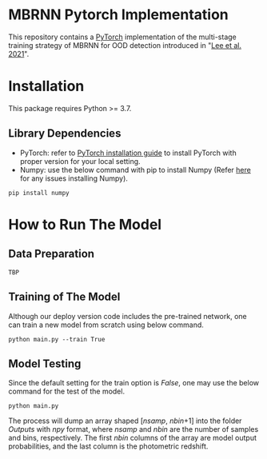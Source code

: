 # MBRNN Pytorch Implementation
This repository contains a [PyTorch](https://pytorch.org/) implementation of the multi-stage training strategy of MBRNN for OOD detection introduced in "[Lee et al. 2021]()".

# Installation
This package requires Python >= 3.7.

## Library Dependencies 
- PyTorch: refer to [PyTorch installation guide](https://pytorch.org/get-started/locally/) to install PyTorch with proper version for your local setting.
- Numpy: use the below command with pip to install Numpy (Refer [here](https://github.com/numpy/numpy) for any issues installing Numpy).
```
pip install numpy
```

# How to Run The Model

## Data Preparation
```
TBP
```

## Training of The Model
Although our deploy version code includes the pre-trained network, one can train a new model from scratch using below command.
```
python main.py --train True
```

## Model Testing
Since the default setting for the train option is *False*, one may use the below command for the test of the model.

```
python main.py
```

The process will dump an array shaped [*nsamp*, *nbin*+1] into the folder *Outputs* with *npy* format, where *nsamp* and *nbin* are the number of samples and bins, respectively. The first *nbin* columns of the array are model output probabilities, and the last column is the photometric redshift.
